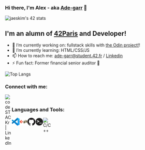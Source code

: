 ### Hi there, I'm Alex - aka [Ade-garr][github] 👋 

![jaeskim's 42 stats](https://badge42.vercel.app/api/v2/cl1wu8hvl000609jxrg32my9l/stats?cursusId=21&coalitionId=12)

## I'm an alumn of [42Paris][42] and Developer!

- 🔭 I’m currently working on: fullstack skills with [the Odin project!][Odin]!
- 🌱 I’m currently learning: HTML/CSS/JS
- 📫 How to reach me:  ade-garr@student.42.fr / [Linkedin][linkedin]
- ⚡ Fun fact: Former financial senior auditor 🤔

![Top Langs](https://github-readme-stats.vercel.app/api/top-langs/?username=ade-garr&layout=compact&theme=radical&show_icons=true&exclude_repo=ft_server,ft_services)

### Connect with me:

[<img align="left" alt="codeSTACKr | LinkedIn" width="22px" src="https://cdn.jsdelivr.net/npm/simple-icons@v3/icons/linkedin.svg" />][linkedin]

<br />

### Languages and Tools:

<img align="left" alt="Visual Studio Code" width="26px" src="https://raw.githubusercontent.com/github/explore/80688e429a7d4ef2fca1e82350fe8e3517d3494d/topics/visual-studio-code/visual-studio-code.png" />
<img align="left" alt="Git" width="26px" src="https://raw.githubusercontent.com/github/explore/80688e429a7d4ef2fca1e82350fe8e3517d3494d/topics/git/git.png" />
<img align="left" alt="GitHub" width="26px" src="https://raw.githubusercontent.com/github/explore/78df643247d429f6cc873026c0622819ad797942/topics/github/github.png" />
<img align="left" alt="Terminal" width="26px" src="https://raw.githubusercontent.com/github/explore/80688e429a7d4ef2fca1e82350fe8e3517d3494d/topics/terminal/terminal.png" />
<img align="left" alt="C/C++" width="26px" src=https://docs.microsoft.com/fr-fr/windows/images/c-logo.png />

<!-- <br /> -->

<!-- --- -->

<!-- ![Anurag's GitHub stats](https://github-readme-stats.vercel.app/api?username=ade-garr&theme=radical&show_icons=true) -->


</details>

[42]: https://42.fr/en/homepage/
[github]: https://github.com/Ade-garr
[Odin]: https://www.theodinproject.com/
[linkedin]: https://www.linkedin.com/in/alexandre-de-garrigues-b891ba22b/


<!--
**Ade-garr/Ade-garr** is a ✨ _special_ ✨ repository because its `README.md` (this file) appears on your GitHub profile.

Here are some ideas to get you started:

- 🔭 I’m currently working on ...
- 🌱 I’m currently learning ...
- 👯 I’m looking to collaborate on ...
- 🤔 I’m looking for help with ...
- 💬 Ask me about ...
- 📫 How to reach me: ...
- 😄 Pronouns: ...
- ⚡ Fun fact: ...
-->
